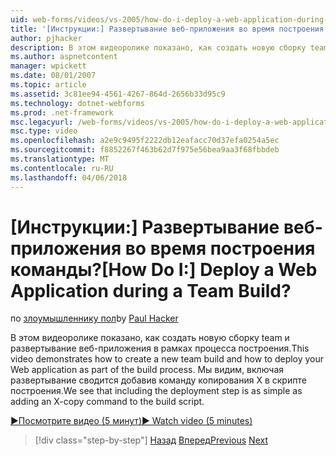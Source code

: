 ```yaml
---
uid: web-forms/videos/vs-2005/how-do-i-deploy-a-web-application-during-a-team-build
title: '[Инструкции:] Развертывание веб-приложения во время построения команды? | Документы Майкрософт'
author: pjhacker
description: В этом видеоролике показано, как создать новую сборку team и развертывание веб-приложения в рамках процесса построения. Мы видим, включая deploym...
ms.author: aspnetcontent
manager: wpickett
ms.date: 08/01/2007
ms.topic: article
ms.assetid: 3c81ee94-4561-4267-864d-2656b33d95c9
ms.technology: dotnet-webforms
ms.prod: .net-framework
msc.legacyurl: /web-forms/videos/vs-2005/how-do-i-deploy-a-web-application-during-a-team-build
msc.type: video
ms.openlocfilehash: a2e9c9495f2222db12eafacc70d37efa0254a5ec
ms.sourcegitcommit: f8852267f463b62d7f975e56bea9aa3f68fbbdeb
ms.translationtype: MT
ms.contentlocale: ru-RU
ms.lasthandoff: 04/06/2018
---
```

<a name="how-do-i-deploy-a-web-application-during-a-team-build"></a><span data-ttu-id="4505d-105">[Инструкции:] Развертывание веб-приложения во время построения команды?</span><span class="sxs-lookup"><span data-stu-id="4505d-105">[How Do I:] Deploy a Web Application during a Team Build?</span></span>
====================
<span data-ttu-id="4505d-106">по [злоумышленнику пол](https://github.com/pjhacker)</span><span class="sxs-lookup"><span data-stu-id="4505d-106">by [Paul Hacker](https://github.com/pjhacker)</span></span>

<span data-ttu-id="4505d-107">В этом видеоролике показано, как создать новую сборку team и развертывание веб-приложения в рамках процесса построения.</span><span class="sxs-lookup"><span data-stu-id="4505d-107">This video demonstrates how to create a new team build and how to deploy your Web application as part of the build process.</span></span> <span data-ttu-id="4505d-108">Мы видим, включая развертывание сводится добавив команду копирования X в скрипте построения.</span><span class="sxs-lookup"><span data-stu-id="4505d-108">We see that including the deployment step is as simple as adding an X-copy command to the build script.</span></span>

[<span data-ttu-id="4505d-109">&#9654;Посмотрите видео (5 минут)</span><span class="sxs-lookup"><span data-stu-id="4505d-109">&#9654; Watch video (5 minutes)</span></span>](https://channel9.msdn.com/Blogs/ASP-NET-Site-Videos/how-do-i-deploy-a-web-application-during-a-team-build)

> [!div class="step-by-step"]
> <span data-ttu-id="4505d-110">[Назад](how-do-i-automate-testing-using-team-build.md)
> [Вперед](how-do-i-run-unit-tests-against-a-deployed-database.md)</span><span class="sxs-lookup"><span data-stu-id="4505d-110">[Previous](how-do-i-automate-testing-using-team-build.md)
[Next](how-do-i-run-unit-tests-against-a-deployed-database.md)</span></span>

